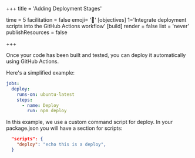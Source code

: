 +++
title = 'Adding Deployment Stages'

time = 5
facilitation = false
emoji= '🧩'
[objectives]
    1='Integrate deployment scripts into the GitHub Actions workflow'
[build]
  render = false
  list = 'never'
  publishResources = false

+++

Once your code has been built and tested, you can deploy it automatically using GitHub Actions.

Here's a simplified example:

```yaml
jobs:
  deploy:
    runs-on: ubuntu-latest
    steps:
      - name: Deploy
        run: npm deploy
```

In this example, we use a custom command script for deploy. In your package.json you will have a section for scripts:

```json
  "scripts": {
    "deploy": "echo this is a deploy",
  }
```

